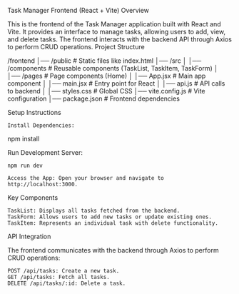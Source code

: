 Task Manager Frontend (React + Vite)
Overview

This is the frontend of the Task Manager application built with React and Vite. It provides an interface to manage tasks, allowing users to add, view, and delete tasks. The frontend interacts with the backend API through Axios to perform CRUD operations.
Project Structure

/frontend
│── /public                # Static files like index.html
│── /src
│   │── /components        # Reusable components (TaskList, TaskItem, TaskForm)
│   │── /pages            # Page components (Home)
│   │── App.jsx            # Main app component
│   │── main.jsx           # Entry point for React
│   │── api.js             # API calls to backend
│   │── styles.css         # Global CSS
│── vite.config.js         # Vite configuration
│── package.json           # Frontend dependencies

Setup Instructions

    Install Dependencies:

npm install

Run Development Server:

    npm run dev

    Access the App: Open your browser and navigate to http://localhost:3000.

Key Components

    TaskList: Displays all tasks fetched from the backend.
    TaskForm: Allows users to add new tasks or update existing ones.
    TaskItem: Represents an individual task with delete functionality.

API Integration

The frontend communicates with the backend through Axios to perform CRUD operations:

    POST /api/tasks: Create a new task.
    GET /api/tasks: Fetch all tasks.
    DELETE /api/tasks/:id: Delete a task.